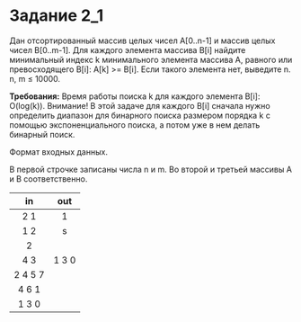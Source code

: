 # Задание 2_1
Дан отсортированный массив целых чисел A[0..n-1] и массив целых чисел B[0..m-1]. Для каждого элемента массива B[i] найдите минимальный индекс k минимального элемента массива A, равного или превосходящего B[i]: A[k] >= B[i]. Если такого элемента нет, выведите n. n, m ≤ 10000.

**Требования:**  Время работы поиска k для каждого элемента B[i]: O(log(k)). Внимание! В этой задаче для каждого B[i] сначала нужно определить диапазон для бинарного поиска размером порядка k с помощью экспоненциального поиска, а потом уже в нем делать бинарный поиск.

Формат входных данных.

В первой строчке записаны числа n и m. Во второй и третьей массивы A и B соответственно.

|   in    |  out  |
| :-----: | :---: |
|   2 1   |   1   |
|   1 2   |   s   |
|    2    |
|   4 3   | 1 3 0 |
| 2 4 5 7 |
|  4 6 1  |
|  1 3 0  |


